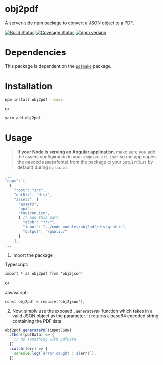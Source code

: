 # obj2pdf
A server-side npm package to convert a JSON object to a PDF.

[![Build Status](https://travis-ci.org/NikhilNanjappa/obj2pdf.svg?branch=master)](https://travis-ci.org/NikhilNanjappa/obj2pdf)
[![Coverage Status](https://coveralls.io/repos/github/NikhilNanjappa/obj2pdf/badge.svg?branch=master)](https://coveralls.io/github/NikhilNanjappa/obj2pdf?branch=master)
[![npm version](https://badge.fury.io/js/obj2json.svg)](https://badge.fury.io/js/obj2json)

<!-- TOC -->
<!-- Input JSON -->
<!-- Generated PDF image -->
<!-- PDF specs like font sizes, allowed types, how to get 'heading' etc -->

# Dependencies

This package is dependent on the [`pdfmake`](https://github.com/bpampuch/pdfmake) package.

# Installation

```sh
npm install obj2pdf --save
```

or

```sh
yarn add obj2pdf
```

# Usage

> **If your Node is serving an Angular application**, make sure you add the assets configuration in your `angular-cli.json` so the app copies the needed assets(fonts) from the package to your `outDir`(`dist` by default) during `ng build`.

```javascript
...
"apps": [
  {
    "root": "src",
    "outDir": "dist",
    "assets": [
      "assets",
      "api",
      "favicon.ico",
      { // add this part
        "glob": "**/*", 
        "input": "../node_modules/obj2pdf/dist/public",
        "output": "/public/"
      }
    ],
...
```

1. Import the package

Typescript:

`import * as obj2pdf from 'obj2json'`

or 

Javascript:

`const obj2pdf = require('obj2json');`

2. Now, simply use the exposed `.generatePDF` function which takes in a valid JSON object as the parameter. It returns a base64 encoded string containing the PDF data.

```javascript
obj2pdf.generatePDF(inputJSON)
  .then((pdfData) => {
    // do something with pdfData
  })
  .catch((err) => {
    console.log(`error caught : ${err}`);
  });
```
